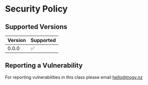 # Security Policy

## Supported Versions

| Version | Supported          |
| ------- | ------------------ |
| 0.0.0   | :white_check_mark: |

## Reporting a Vulnerability

For reporting vulnerabilities in this class please email hello@trogy.nz
